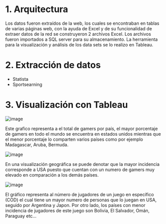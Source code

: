 # 1. Arquitectura
Los datos fueron extraídos de la web, los cuales se encontraban en tablas de varias páginas web, con la ayuda de Excel y de su funcionalidad de extraer datos de la red se construyeron 2 archivos Excel. Los archivos fueron importados a SQL server para su almacenamiento. La herramienta para la visualización y análisis de los data sets se lo realizo en Tableau.

# 2. Extracción de datos
* Statista
* Sportsearning

# 3. Visualización con Tableau

![image](https://user-images.githubusercontent.com/66254573/132574192-dbeb0bb1-1520-4ea4-9869-f4319bd84886.png)

Este grafico representa a el total de gamers por país, el mayor porcentaje de gamers en todo el mundo se encuentra en estados unidos mientras que el menor porcentaje lo comparten varios países como por ejemplo Madagascar, Aruba, Bermuda.

![image](https://user-images.githubusercontent.com/66254573/132574254-64699644-52ff-4de4-bc94-28b6580307d9.png)

En una visualización geográfica se puede denotar que la mayor incidencia corresponde a USA puesto que cuentan con un numero de gamers muy elevado en comparación a los demás países.

![image](https://user-images.githubusercontent.com/66254573/132574291-6fa70fa2-66b0-4bf9-a864-6e726c926836.png)

El gráfico representa al número de jugadores de un juego en específico (COD) el cual tiene un mayor numero de personas que lo juegan en USA, seguido por Argentina y Japon. Por otro lado, los países con menor incidencia de jugadores de este juego son Bolivia, El Salvador, Omán, Paraguay etc… 




